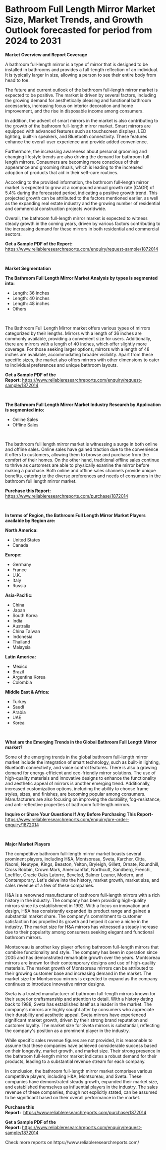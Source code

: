 <p><h1>Bathroom Full Length Mirror Market Size, Market Trends, and Growth Outlook forecasted for period from 2024 to 2031</h1></p><p><strong>Market Overview and Report Coverage</strong></p>
<p><p>A bathroom full-length mirror is a type of mirror that is designed to be installed in bathrooms and provides a full-length reflection of an individual. It is typically larger in size, allowing a person to see their entire body from head to toe.</p><p>The future and current outlook of the bathroom full-length mirror market is expected to be positive. The market is driven by several factors, including the growing demand for aesthetically pleasing and functional bathroom accessories, increasing focus on interior decoration and home improvement, and the rise in disposable income among consumers.</p><p>In addition, the advent of smart mirrors in the market is also contributing to the growth of the bathroom full-length mirror market. Smart mirrors are equipped with advanced features such as touchscreen displays, LED lighting, built-in speakers, and Bluetooth connectivity. These features enhance the overall user experience and provide added convenience.</p><p>Furthermore, the increasing awareness about personal grooming and changing lifestyle trends are also driving the demand for bathroom full-length mirrors. Consumers are becoming more conscious of their appearance and grooming rituals, which is leading to the increased adoption of products that aid in their self-care routines.</p><p>According to the provided information, the bathroom full-length mirror market is expected to grow at a compound annual growth rate (CAGR) of 5.4% during the forecasted period, indicating a positive growth trend. This projected growth can be attributed to the factors mentioned earlier, as well as the expanding real estate industry and the growing number of residential and commercial construction projects worldwide.</p><p>Overall, the bathroom full-length mirror market is expected to witness steady growth in the coming years, driven by various factors contributing to the increasing demand for these mirrors in both residential and commercial sectors.</p></p>
<p><strong>Get a Sample PDF of the Report:</strong> <a href="https://www.reliableresearchreports.com/enquiry/request-sample/1872014">https://www.reliableresearchreports.com/enquiry/request-sample/1872014</a></p>
<p>&nbsp;</p>
<p><strong>Market Segmentation</strong></p>
<p><strong>The Bathroom Full Length Mirror Market Analysis by types is segmented into:</strong></p>
<p><ul><li>Length: 36 inches</li><li>Length: 40 inches</li><li>Length: 48 inches</li><li>Others</li></ul></p>
<p>&nbsp;</p>
<p><p>The Bathroom Full Length Mirror market offers various types of mirrors categorized by their lengths. Mirrors with a length of 36 inches are commonly available, providing a convenient size for users. Additionally, there are mirrors with a length of 40 inches, which offer slightly more coverage. For those seeking larger options, mirrors with a length of 48 inches are available, accommodating broader visibility. Apart from these specific sizes, the market also offers mirrors with other dimensions to cater to individual preferences and unique bathroom layouts.</p></p>
<p><strong>Get a Sample PDF of the Report:</strong>&nbsp;<a href="https://www.reliableresearchreports.com/enquiry/request-sample/1872014">https://www.reliableresearchreports.com/enquiry/request-sample/1872014</a></p>
<p>&nbsp;</p>
<p><strong>The Bathroom Full Length Mirror Market Industry Research by Application is segmented into:</strong></p>
<p><ul><li>Online Sales</li><li>Offline Sales</li></ul></p>
<p>&nbsp;</p>
<p><p>The bathroom full length mirror market is witnessing a surge in both online and offline sales. Online sales have gained traction due to the convenience it offers to customers, allowing them to browse and purchase from the comfort of their homes. On the other hand, traditional offline sales continue to thrive as customers are able to physically examine the mirror before making a purchase. Both online and offline sales channels provide unique benefits, catering to the diverse preferences and needs of consumers in the bathroom full length mirror market.</p></p>
<p><strong>Purchase this Report:</strong>&nbsp; <a href="https://www.reliableresearchreports.com/purchase/1872014">https://www.reliableresearchreports.com/purchase/1872014</a></p>
<p>&nbsp;</p>
<p><strong>In terms of Region, the Bathroom Full Length Mirror Market Players available by Region are:</strong></p>
<p>
    <p> <strong> North America: </strong>
        <ul>
            <li>United States</li>
            <li>Canada</li>
        </ul>
        </p> 
    <p> <strong> Europe: </strong>
        <ul>
            <li>Germany</li>
            <li>France</li>
            <li>U.K.</li>
            <li>Italy</li>
            <li>Russia</li>
        </ul>
        </p> 
    <p> <strong> Asia-Pacific: </strong>
        <ul>
            <li>China</li>
            <li>Japan</li>
            <li>South Korea</li>
            <li>India</li>
            <li>Australia</li>
            <li>China Taiwan</li>
            <li>Indonesia</li>
            <li>Thailand</li>
            <li>Malaysia</li>
        </ul>
        </p> 
    <p> <strong> Latin America: </strong>
        <ul>
            <li>Mexico</li>
            <li>Brazil</li>
            <li>Argentina Korea</li>
            <li>Colombia</li>
        </ul>
        </p> 
    <p> <strong> Middle East & Africa: </strong>
        <ul>
            <li>Turkey</li>
            <li>Saudi</li>
            <li>Arabia</li>
            <li>UAE</li>
            <li>Korea</li>
        </ul>
    </p>
    </p>
<p>&nbsp;</p>
<p><strong>What are the Emerging Trends in the Global Bathroom Full Length Mirror market?</strong></p>
<p><p>Some of the emerging trends in the global bathroom full-length mirror market include the integration of smart technology, such as built-in lighting, Bluetooth connectivity, and voice control features. There is also a growing demand for energy-efficient and eco-friendly mirror solutions. The use of high-quality materials and innovative designs to enhance the functionality and aesthetic appeal of mirrors is another emerging trend. Additionally, increased customization options, including the ability to choose frame styles, sizes, and finishes, are becoming popular among consumers. Manufacturers are also focusing on improving the durability, fog-resistance, and anti-reflective properties of bathroom full-length mirrors.</p></p>
<p><strong>Inquire or Share Your Questions If Any Before Purchasing This Report</strong>- <a href="https://www.reliableresearchreports.com/enquiry/pre-order-enquiry/1872014">https://www.reliableresearchreports.com/enquiry/pre-order-enquiry/1872014</a></p>
<p>&nbsp;</p>
<p><strong>Major Market Players</strong></p>
<p><p>The competitive bathroom full-length mirror market boasts several prominent players, including H&A, Montsoreau, Sveta, Karcher, Citta, Naomi, Neutype, Kings, Beaston, Yelton, Bryleigh, Gillett, Ornate, Roundhill, Cross Robbin, Crown Mark, Americanflat, Northcutt, Sandberg, Frenchi, Loeffler, Gracie Oaks Latorre, Beveled, Balmer Leaner, Modern, and Contemporary. Let's delve into the history, market growth, market size, and sales revenue of a few of these companies.</p><p>H&A is a renowned manufacturer of bathroom full-length mirrors with a rich history in the industry. The company has been providing high-quality mirrors since its establishment in 1992. With a focus on innovation and design, H&A has consistently expanded its product range and gained a substantial market share. The company's commitment to customer satisfaction has propelled its growth and helped it carve a niche in the industry. The market size for H&A mirrors has witnessed a steady increase due to their popularity among consumers seeking elegant and functional bathroom mirrors.</p><p>Montsoreau is another key player offering bathroom full-length mirrors that combine functionality and style. The company has been in operation since 2005 and has demonstrated remarkable growth over the years. Montsoreau mirrors are known for their contemporary designs and use of high-quality materials. The market growth of Montsoreau mirrors can be attributed to their growing customer base and increasing demand in the market. The market size for Montsoreau mirrors is expected to expand as the company continues to introduce innovative mirror designs.</p><p>Sveta is a trusted manufacturer of bathroom full-length mirrors known for their superior craftsmanship and attention to detail. With a history dating back to 1988, Sveta has established itself as a leader in the market. The company's mirrors are highly sought after by consumers who appreciate their durability and aesthetic appeal. Sveta mirrors have experienced significant market growth, driven by their strong brand reputation and customer loyalty. The market size for Sveta mirrors is substantial, reflecting the company's position as a prominent player in the industry.</p><p>While specific sales revenue figures are not provided, it is reasonable to assume that these companies have achieved considerable success based on their longevity, market growth, and market size. Their strong presence in the bathroom full-length mirror market indicates a robust demand for their products, leading to a substantial revenue stream for each company.</p><p>In conclusion, the bathroom full-length mirror market comprises various competitive players, including H&A, Montsoreau, and Sveta. These companies have demonstrated steady growth, expanded their market size, and established themselves as influential players in the industry. The sales revenue of these companies, though not explicitly stated, can be assumed to be significant based on their overall performance in the market.</p></p>
<p><strong>Purchase this Report:</strong>&nbsp;&nbsp;<a href="https://www.reliableresearchreports.com/purchase/1872014">https://www.reliableresearchreports.com/purchase/1872014</a></p>
<p></p>
<p><strong>Get a Sample PDF of the Report:</strong>&nbsp;<a href="https://www.reliableresearchreports.com/enquiry/request-sample/1872014">https://www.reliableresearchreports.com/enquiry/request-sample/1872014</a></p>
<p>Check more reports on https://www.reliableresearchreports.com/</p>